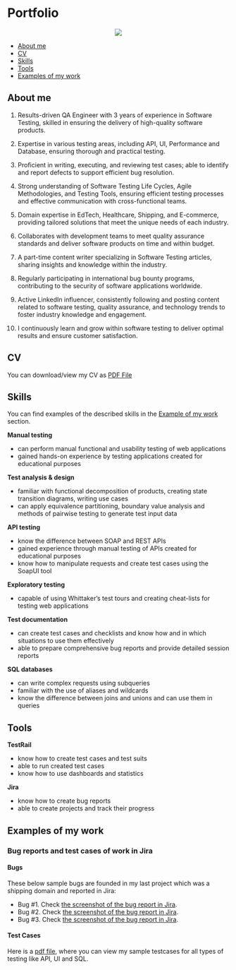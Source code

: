 # Portfolio
<p align="center">
  <img src="![image](https://github.com/qa-Ashut0sh/Portfolio/assets/162279282/81a92a6d-ec1e-458d-a6dc-520a832a56eb)">
</p>

- [About me](#about-me)
- [CV](#cv)
- [Skills](#skills)
- [Tools](#tools)
- [Examples of my work](#examples-of-my-work)
## About me
1. Results-driven QA Engineer with 3 years of experience in Software Testing, skilled in ensuring the delivery of high-quality software products.

2. Expertise in various testing areas, including API, UI, Performance and Database, ensuring thorough and practical testing.

3. Proficient in writing, executing, and reviewing test cases; able to identify and report defects to support efficient bug resolution.

4. Strong understanding of Software Testing Life Cycles, Agile Methodologies, and Testing Tools, ensuring efficient testing processes and effective communication with cross-functional teams.

5. Domain expertise in EdTech, Healthcare, Shipping, and E-commerce, providing tailored solutions that meet the unique needs of each industry.

6. Collaborates with development teams to meet quality assurance standards and deliver software products on time and within budget.

7. A part-time content writer specializing in Software Testing articles, sharing insights and knowledge within the industry.

8. Regularly participating in international bug bounty programs, contributing to the security of software applications worldwide.

9. Active LinkedIn influencer, consistently following and posting content related to software testing, quality assurance, and technology trends to foster industry knowledge and engagement.

10. I continuously learn and grow within software testing to deliver optimal results and ensure customer satisfaction.
## CV
You can download/view my CV as [PDF File](https://drive.google.com/file/d/1tVwnCEYGn35zPi4RmxKib2dy_xgpH5kU/view?usp=drive_link)
## Skills
You can find examples of the described skills in the [Example of my work](#examples-of-my-work) section.

__Manual testing__
  * can perform manual functional and usability testing of web applications
  * gained hands-on experience by testing applications created for educational purposes

__Test analysis & design__
  * familiar with functional decomposition of products, creating state transition diagrams, writing use cases
  * can apply equivalence partitioning, boundary value analysis and methods of pairwise testing to generate test input data

__API testing__
  * know the difference between SOAP and REST APIs
  * gained experience through manual testing of APIs created for educational purposes
  * know how to manipulate requests and create test cases using the SoapUI tool

__Exploratory testing__
  * capable of using Whittaker’s test tours and creating cheat-lists for testing web applications

__Test documentation__
  * can create test cases and checklists and know how and in which situations to use them effectively
  * able to prepare comprehensive bug reports and provide detailed session reports

__SQL databases__
  * can write complex requests using subqueries
  * familiar with the use of aliases and wildcards
  * know the difference between joins and unions and can use them in queries
## Tools

__TestRail__
  * know how to create test cases and test suits
  * able to run created test cases
  * know how to use dashboards and statistics

__Jira__
  * know how to create bug reports
  * able to create projects and track their progress
## Examples of my work
### Bug reports and test cases of work in Jira
#### Bugs
These below sample bugs are founded in my last project which was a shipping domain and reported in Jira:
  * Bug #1. Check [the screenshot of the bug report in Jira](https://drive.google.com/file/d/1MF5nk3PN2rTo6es-ggwOkSqdpWVecqx4/view?usp=sharing).
  * Bug #2. Check [the screenshot of the bug report in Jira](https://drive.google.com/file/d/1cxSpuiq7fJdJ6vMsxDxBJ4zhgB_viHsC/view?usp=sharing).
  * Bug #3. Check [the screenshot of the bug report in Jira](https://drive.google.com/file/d/1Lzp0OVHE31IOOE_lTtLB_0HGdXvOS7ie/view?usp=sharing).
#### Test Cases
Here is a [pdf file](https://drive.google.com/file/d/1zvLkq5kLjTCiXM7apNjEXdVb1q9SAZMO/view?usp=drive_link), where you can view my sample testcases for all types of testing like API, UI and SQL.

